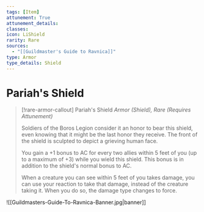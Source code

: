 ```yaml
---
tags: [Item]
attunement: True
attunement_details: 
classes: 
icon: LiShield
rarity: Rare
sources:
  - "[[Guildmaster's Guide to Ravnica]]"
type: Armor
type_details: Shield
---
```

# Pariah's Shield
>[!rare-armor-callout] Pariah's Shield
>*Armor (Shield), Rare (Requires Attunement)*
>
>Soldiers of the Boros Legion consider it an honor to bear this shield, even knowing that it might be the last honor they receive. The front of the shield is sculpted to depict a grieving human face.
>
>You gain a +1 bonus to AC for every two allies within 5 feet of you (up to a maximum of +3) while you wield this shield. This bonus is in addition to the shield's normal bonus to AC.
>
>When a creature you can see within 5 feet of you takes damage, you can use your reaction to take that damage, instead of the creature taking it. When you do so, the damage type changes to force.

![[Guildmasters-Guide-To-Ravnica-Banner.jpg|banner]]
